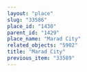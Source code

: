 ```yaml
---
layout: "place"
slug: "33586"
place_id: "1430"
parent_id: "1429"
place_name: "Marad City"
related_objects: "5902"
title: "Marad City"
previous_item: "33589"
---
```

